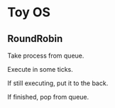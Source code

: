# Toy OS

## RoundRobin

Take process from queue.

Execute in some ticks.

If still executing, put it to the back.

If finished, pop from queue.
